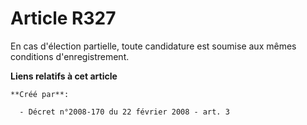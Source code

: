 # Article R327

En cas d'élection partielle, toute candidature est soumise aux mêmes conditions d'enregistrement.

**Liens relatifs à cet article**

	**Créé par**:

	  - Décret n°2008-170 du 22 février 2008 - art. 3
